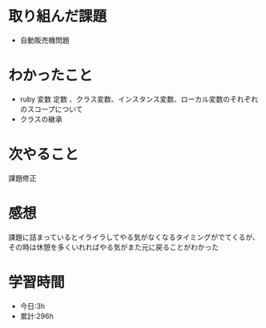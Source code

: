 # 取り組んだ課題
  - 自動販売機問題
# わかったこと

  - ruby 変数 定数 、クラス変数、インスタンス変数、ローカル変数のそれぞれのスコープについて
  - クラスの継承
# 次やること
 課題修正
# 感想
課題に詰まっているとイライラしてやる気がなくなるタイミングがでてくるが、その時は休憩を多くいれればやる気がまた元に戻ることがわかった
# 学習時間
- 今日:3h
- 累計:296h